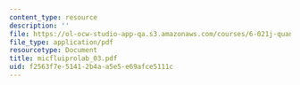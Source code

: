 ```yaml
---
content_type: resource
description: ''
file: https://ol-ocw-studio-app-qa.s3.amazonaws.com/courses/6-021j-quantitative-physiology-cells-and-tissues-fall-2004/f2563f7e51412b4aa5e5e69afce5111c_micfluiprolab_03.pdf
file_type: application/pdf
resourcetype: Document
title: micfluiprolab_03.pdf
uid: f2563f7e-5141-2b4a-a5e5-e69afce5111c
---
```


